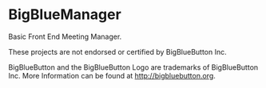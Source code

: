 # BigBlueManager
Basic Front End Meeting Manager.

These projects are not endorsed or certified by BigBlueButton Inc.

BigBlueButton and the BigBlueButton Logo are trademarks of BigBlueButton Inc.
More Information can be found at http://bigbluebutton.org.
